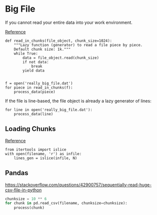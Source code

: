 # Big File 

If you cannot read your entire data into your work environment. 

[Reference](https://stackoverflow.com/questions/519633/lazy-method-for-reading-big-file-in-python)

```
def read_in_chunks(file_object, chunk_size=1024):
    """Lazy function (generator) to read a file piece by piece.
    Default chunk size: 1k."""
    while True:
        data = file_object.read(chunk_size)
        if not data:
            break
        yield data


f = open('really_big_file.dat')
for piece in read_in_chunks(f):
    process_data(piece)
```

If the file is line-based, the file object is already a lazy generator of lines:

```
for line in open('really_big_file.dat'):
    process_data(line)
```

## Loading Chunks 
[Reference](https://stackoverflow.com/questions/5832856/how-to-read-file-n-lines-at-a-time-in-python)

```
from itertools import islice
with open(filename, 'r') as infile:
    lines_gen = islice(infile, N)
```

## Pandas 

https://stackoverflow.com/questions/42900757/sequentially-read-huge-csv-file-in-python

```py 
chunksize = 10 ** 6
for chunk in pd.read_csv(filename, chunksize=chunksize):
    process(chunk)
```